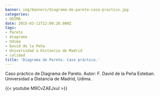 ```yaml
---
banner: img/banners/diagrama-de-pareto-caso-practico.jpg
categories:
- UDIMA
date: 2015-03-11T12:09:28.000Z
tags:
- Pareto
- diagrama
- Udima
- David de la Peña
- Universidad a Distancia de Madrid
- calidad
title: 'Diagrama de Pareto. Caso práctico.'
---
```


Caso práctico de Diagrama de Pareto.
Autor: F. David de la Peña Esteban.
Universidad a Distancia de Madrid, Udima.

{{< youtube M9CvZAEJxuI >}}

